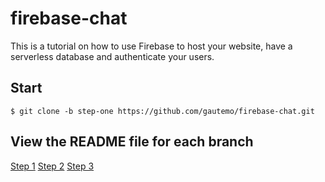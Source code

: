 # firebase-chat
This is a tutorial on how to use Firebase to host your website, have a serverless database and authenticate your users.

## Start
`$ git clone -b step-one https://github.com/gautemo/firebase-chat.git`

## View the README file for each branch
[Step 1](https://github.com/gautemo/firebase-chat/blob/step-one/README.md)
[Step 2](https://github.com/gautemo/firebase-chat/blob/step-two/README.md)
[Step 3](https://github.com/gautemo/firebase-chat/blob/step-three/README.md)
